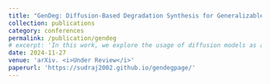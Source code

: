 ```yaml
---
title: "GenDeg: Diffusion-Based Degradation Synthesis for Generalizable All-in-One Image Restoration"
collection: publications
category: conferences
permalink: /publication/gendeg
# excerpt: 'In this work, we explore the usage of diffusion models as a degradation synthesis pipeline for improving the generalizability of image restoration models.'
date: 2024-11-27
venue: 'arXiv. <i>Under Review</i>'
paperurl: 'https://sudraj2002.github.io/gendegpage/'
---
```


